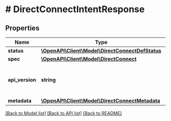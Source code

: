 # # DirectConnectIntentResponse

## Properties

Name | Type | Description | Notes
------------ | ------------- | ------------- | -------------
**status** | [**\OpenAPI\Client\Model\DirectConnectDefStatus**](DirectConnectDefStatus.md) |  | [optional]
**spec** | [**\OpenAPI\Client\Model\DirectConnect**](DirectConnect.md) |  | [optional]
**api_version** | **string** | API Version of the Nutanix v3 API framework. | [default to '3.1.0']
**metadata** | [**\OpenAPI\Client\Model\DirectConnectMetadata**](DirectConnectMetadata.md) |  |

[[Back to Model list]](../../README.md#models) [[Back to API list]](../../README.md#endpoints) [[Back to README]](../../README.md)
